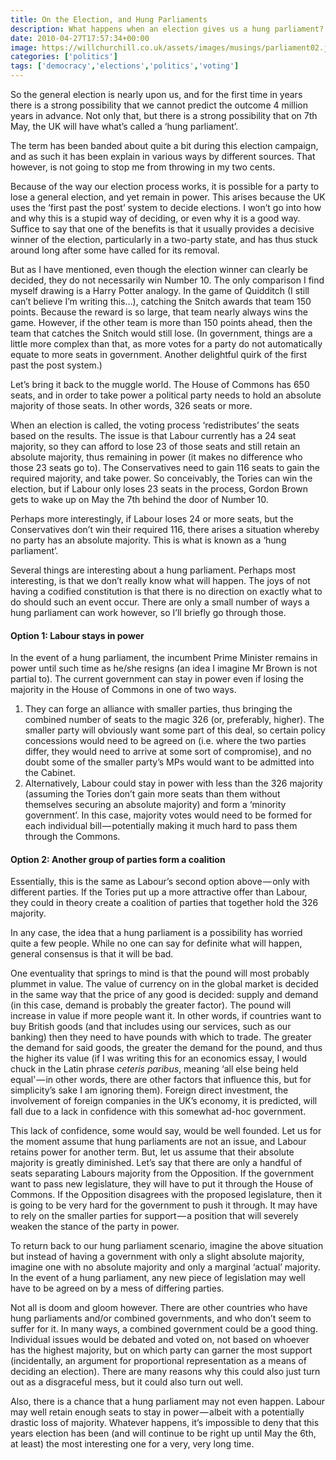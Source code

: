 ```yaml
---
title: On the Election, and Hung Parliaments
description: What happens when an election gives us a hung parliament? What even is a hung parliament, and how will it affect us? Let's find out...
date: 2010-04-27T17:57:34+00:00
image: https://willchurchill.co.uk/assets/images/musings/parliament02.jpg
categories: ['politics']
tags: ['democracy','elections','politics','voting']
---
```

So the general election is nearly upon us, and for the first time in years there is a strong possibility that we cannot predict the outcome 4 million years in advance. Not only that, but there is a strong possibility that on 7th May, the UK will have what’s called a ‘hung parliament’.

The term has been banded about quite a bit during this election campaign, and as such it has been explain in various ways by different sources. That however, is not going to stop me from throwing in my two cents.

Because of the way our election process works, it is possible for a party to lose a general election, and yet remain in power. This arises because the UK uses the ‘first past the post’ system to decide elections. I won’t go into how and why this is a stupid way of deciding, or even why it is a good way. Suffice to say that one of the benefits is that it usually provides a decisive winner of the election, particularly in a two-party state, and has thus stuck around long after some have called for its removal.

But as I have mentioned, even though the election winner can clearly be decided, they do not necessarily win Number 10. The only comparison I find myself drawing is a Harry Potter analogy. In the game of Quidditch (I still can’t believe I’m writing this…), catching the Snitch awards that team 150 points. Because the reward is so large, that team nearly always wins the game. However, if the other team is more than 150 points ahead, then the team that catches the Snitch would still lose. (In government, things are a little more complex than that, as more votes for a party do not automatically equate to more seats in government. Another delightful quirk of the first past the post system.)

Let’s bring it back to the muggle world. The House of Commons has 650 seats, and in order to take power a political party needs to hold an absolute majority of those seats. In other words, 326 seats or more.

When an election is called, the voting process ‘redistributes’ the seats based on the results. The issue is that Labour currently has a 24 seat majority, so they can afford to lose 23 of those seats and still retain an absolute majority, thus remaining in power (it makes no difference who those 23 seats go to). The Conservatives need to gain 116 seats to gain the required majority, and take power. So conceivably, the Tories can win the election, but if Labour only loses 23 seats in the process, Gordon Brown gets to wake up on May the 7th behind the door of Number 10.

Perhaps more interestingly, if Labour loses 24 or more seats, but the Conservatives don’t win their required 116, there arises a situation whereby no party has an absolute majority. This is what is known as a ‘hung parliament’.

Several things are interesting about a hung parliament. Perhaps most interesting, is that we don’t really know what will happen. The joys of not having a codified constitution is that there is no direction on exactly what to do should such an event occur. There are only a small number of ways a hung parliament can work however, so I’ll briefly go through those.

#### Option 1: Labour stays in power

In the event of a hung parliament, the incumbent Prime Minister remains in power until such time as he/she resigns (an idea I imagine Mr Brown is not partial to). The current government can stay in power even if losing the majority in the House of Commons in one of two ways.

  1. They can forge an alliance with smaller parties, thus bringing the combined number of seats to the magic 326 (or, preferably, higher). The smaller party will obviously want some part of this deal, so certain policy concessions would need to be agreed on (i.e. where the two parties differ, they would need to arrive at some sort of compromise), and no doubt some of the smaller party’s MPs would want to be admitted into the Cabinet.
  2. Alternatively, Labour could stay in power with less than the 326 majority (assuming the Tories don’t gain more seats than them without themselves securing an absolute majority) and form a ‘minority government’. In this case, majority votes would need to be formed for each individual bill — potentially making it much hard to pass them through the Commons.

#### Option 2: Another group of parties form a coalition

Essentially, this is the same as Labour’s second option above — only with different parties. If the Tories put up a more attractive offer than Labour, they could in theory create a coalition of parties that together hold the 326 majority.

In any case, the idea that a hung parliament is a possibility has worried quite a few people. While no one can say for definite what will happen, general consensus is that it will be bad.

One eventuality that springs to mind is that the pound will most probably plummet in value. The value of currency on in the global market is decided in the same way that the price of any good is decided: supply and demand (in this case, demand is probably the greater factor). The pound will increase in value if more people want it. In other words, if countries want to buy British goods (and that includes using our services, such as our banking) then they need to have pounds with which to trade. The greater the demand for said goods, the greater the demand for the pound, and thus the higher its value (if I was writing this for an economics essay, I would chuck in the Latin phrase _ceteris paribus_, meaning ‘all else being held equal’ — in other words, there are other factors that influence this, but for simplicity’s sake I am ignoring them). Foreign direct investment, the involvement of foreign companies in the UK’s economy, it is predicted, will fall due to a lack in confidence with this somewhat ad-hoc government.

This lack of confidence, some would say, would be well founded. Let us for the moment assume that hung parliaments are not an issue, and Labour retains power for another term. But, let us assume that their absolute majority is greatly diminished. Let’s say that there are only a handful of seats separating Labours majority from the Opposition. If the government want to pass new legislature, they will have to put it through the House of Commons. If the Opposition disagrees with the proposed legislature, then it is going to be very hard for the government to push it through. It may have to rely on the smaller parties for support — a position that will severely weaken the stance of the party in power.

To return back to our hung parliament scenario, imagine the above situation but instead of having a government with only a slight absolute majority, imagine one with no absolute majority and only a marginal ‘actual’ majority. In the event of a hung parliament, any new piece of legislation may well have to be agreed on by a mess of differing parties.

Not all is doom and gloom however. There are other countries who have hung parliaments and/or combined governments, and who don’t seem to suffer for it. In many ways, a combined government could be a good thing. Individual issues would be debated and voted on, not based on whoever has the highest majority, but on which party can garner the most support (incidentally, an argument for proportional representation as a means of deciding an election). There are many reasons why this could also just turn out as a disgraceful mess, but it could also turn out well.

Also, there is a chance that a hung parliament may not even happen. Labour may well retain enough seats to stay in power — albeit with a potentially drastic loss of majority. Whatever happens, it’s impossible to deny that this years election has been (and will continue to be right up until May the 6th, at least) the most interesting one for a very, very long time.